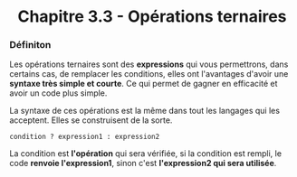 <center><h1>Chapitre 3.3 - Opérations ternaires</h1></center>

### Définiton

Les opérations ternaires sont des **expressions** qui vous permettrons, dans certains cas, de remplacer les conditions, elles ont l'avantages d'avoir une **syntaxe très simple et courte**. Ce qui permet de gagner en efficacité et avoir un code plus simple.

La syntaxe de ces opérations est la même dans tout les langages qui les acceptent. Elles se construisent de la sorte.
```
condition ? expression1 : expression2
```

La condition est **l'opération** qui sera vérifiée, si la condition est rempli, le code **renvoie l'expression1**, sinon c'est **l'expression2 qui sera utilisée**.